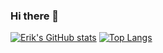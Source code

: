 ### Hi there 👋

[![Erik's GitHub stats](https://github-readme-stats.vercel.app/api?username=erikgraciosa)](https://github.com/anuraghazra/github-readme-stats)
[![Top Langs](https://github-readme-stats.vercel.app/api/top-langs/?username=erikgraciosa)](https://github.com/anuraghazra/github-readme-stats)

<!--
**ErikGraciosa/ErikGraciosa** is a ✨ _special_ ✨ repository because its `README.md` (this file) appears on your GitHub profile.

Here are some ideas to get you started:

- 🔭 I’m currently working on ...
- 🌱 I’m currently learning ...
- 👯 I’m looking to collaborate on ...
- 🤔 I’m looking for help with ...
- 💬 Ask me about ...
- 📫 How to reach me: ...
- 😄 Pronouns: ...
- ⚡ Fun fact: ...
-->
